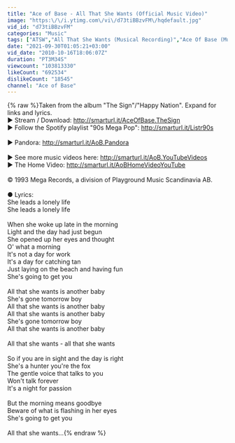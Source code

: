 ```yaml
---
title: "Ace of Base - All That She Wants (Official Music Video)"
image: "https:\/\/i.ytimg.com\/vi\/d73tiBBzvFM\/hqdefault.jpg"
vid_id: "d73tiBBzvFM"
categories: "Music"
tags: ["ATSW","All That She Wants (Musical Recording)","Ace Of Base (Musical Group)"]
date: "2021-09-30T01:05:21+03:00"
vid_date: "2010-10-16T18:06:07Z"
duration: "PT3M34S"
viewcount: "103813330"
likeCount: "692534"
dislikeCount: "18545"
channel: "Ace of Base"
---
```

{% raw %}Taken from the album &quot;The Sign&quot;/&quot;Happy Nation&quot;. Expand for links and lyrics.<br />►  Stream / Download: <a rel="nofollow" target="blank" href="http://smarturl.it/AceOfBase.TheSign">http://smarturl.it/AceOfBase.TheSign</a><br />► Follow the Spotify playlist &quot;90s Mega Pop&quot;: <a rel="nofollow" target="blank" href="http://smarturl.it/Listr90s">http://smarturl.it/Listr90s</a><br /><br />► Pandora: <a rel="nofollow" target="blank" href="http://smarturl.it/AoB.Pandora">http://smarturl.it/AoB.Pandora</a><br /><br />► See more music videos here: <a rel="nofollow" target="blank" href="http://smarturl.it/AoB.YouTubeVideos">http://smarturl.it/AoB.YouTubeVideos</a><br />► The Home Video: <a rel="nofollow" target="blank" href="http://smarturl.it/AoBHomeVideoYouTube">http://smarturl.it/AoBHomeVideoYouTube</a><br /><br />© 1993 Mega Records, a division of Playground Music Scandinavia AB.<br /><br />●  Lyrics:<br />She leads a lonely life<br />She leads a lonely life<br /><br />When she woke up late in the morning<br />Light and the day had just begun<br />She opened up her eyes and thought<br />O' what a morning<br />It's not a day for work<br />It's a day for catching tan<br />Just laying on the beach and having fun<br />She's going to get you<br /><br />All that she wants is another baby<br />She's gone tomorrow boy<br />All that she wants is another baby<br />All that she wants is another baby<br />She's gone tomorrow boy<br />All that she wants is another baby<br /><br />All that she wants - all that she wants<br /><br />So if you are in sight and the day is right<br />She's a hunter you're the fox<br />The gentle voice that talks to you<br />Won't talk forever<br />It's a night for passion<br /><br />But the morning means goodbye<br />Beware of what is flashing in her eyes<br />She's going to get you<br /><br />All that she wants...{% endraw %}
